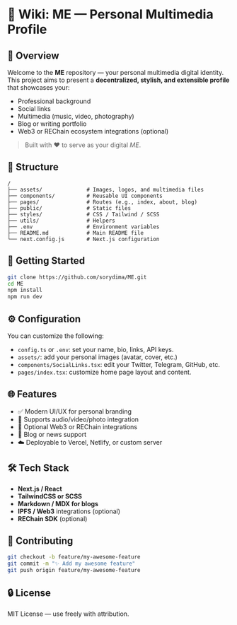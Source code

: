 
# 📘 Wiki: ME — Personal Multimedia Profile

## 🧭 Overview

Welcome to the **ME** repository — your personal multimedia digital identity. This project aims to present a **decentralized, stylish, and extensible profile** that showcases your:

- Professional background  
- Social links  
- Multimedia (music, video, photography)  
- Blog or writing portfolio  
- Web3 or REChain ecosystem integrations (optional)

> Built with ❤️ to serve as your digital *ME*.

## 📁 Structure

```
/
├── assets/              # Images, logos, and multimedia files
├── components/          # Reusable UI components
├── pages/               # Routes (e.g., index, about, blog)
├── public/              # Static files
├── styles/              # CSS / Tailwind / SCSS
├── utils/               # Helpers
├── .env                 # Environment variables
├── README.md            # Main README file
└── next.config.js       # Next.js configuration
```

## 🚀 Getting Started

```bash
git clone https://github.com/sorydima/ME.git
cd ME
npm install
npm run dev
```

## ⚙️ Configuration

You can customize the following:

- `config.ts` or `.env`: set your name, bio, links, API keys.
- `assets/`: add your personal images (avatar, cover, etc.)
- `components/SocialLinks.tsx`: edit your Twitter, Telegram, GitHub, etc.
- `pages/index.tsx`: customize home page layout and content.

## 🌐 Features

- ✅ Modern UI/UX for personal branding  
- 🎵 Supports audio/video/photo integration  
- 🧬 Optional Web3 or REChain integrations  
- 📝 Blog or news support  
- ☁️ Deployable to Vercel, Netlify, or custom server  

## 🛠 Tech Stack

- **Next.js / React**
- **TailwindCSS or SCSS**
- **Markdown / MDX for blogs**
- **IPFS / Web3** integrations (optional)
- **REChain SDK** (optional)

## 🤝 Contributing

```bash
git checkout -b feature/my-awesome-feature
git commit -m "✨ Add my awesome feature"
git push origin feature/my-awesome-feature
```

## 🔒 License

MIT License — use freely with attribution.
